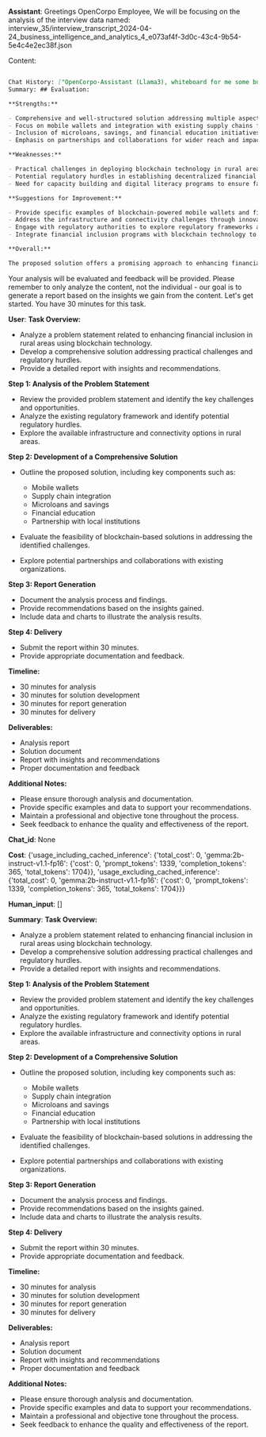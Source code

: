 **Assistant**: Greetings OpenCorpo Employee, We will be focusing on the analysis of the interview data named: interview_35/interview_transcript_2024-04-24_business_intelligence_and_analytics_4_e073af4f-3d0c-43c4-9b54-5e4c4e2ec38f.json 


 Content: 

 ```md

 Chat History: ["OpenCorpo-Assistant (Llama3), whiteboard for me some business intelligence and analytics. Propose a solution for blockchain technology in business. I will evaluate your answers and give my feedback, then propose a problem to you. You will answer and I will evaluate. Let's now begin. You have 30 minutes.", '## Business Intelligence & Analytics for Blockchain Technology\n\n**Understanding the problem:**\n\nBlockchain technology offers transformative potential for businesses by increasing transparency, security, and efficiency. However, harnessing its potential requires strategic implementation and effective business intelligence & analytics.\n\n**Proposed Solutions:**\n\n**1. Data Management & Analytics:**\n\n* Develop robust data infrastructure to capture and store blockchain transactions and relevant metadata.\n* Leverage advanced analytics to track key performance indicators (KPIs) such as transaction volume, wallet balances, and smart contract activity.\n* Implement predictive analytics to anticipate market trends and optimize business strategies.\n\n\n**2. Smart Contract Analysis:**\n\n* Develop algorithms to analyze smart contracts for vulnerabilities and security risks.\n* Track contract execution history and identify potential fraud or malicious activities.\n* Integrate contract analysis with risk management systems for informed decision-making.\n\n\n**3. Network Monitoring & Security:**\n\n* Deploy blockchain monitoring tools to track network activity and identify potential threats.\n* Implement security protocols to safeguard private keys and wallets.\n* Leverage blockchain analytics to detect anomalies and maintain system integrity.\n\n\n**4. Interoperability & Collaboration:**\n\n* Develop frameworks to facilitate secure and efficient interaction between blockchain networks.\n* Enable cross-border payments and enhance supply chain transparency.\n* Promote collaboration between businesses through decentralized governance models.\n\n\n**Challenges:**\n\n* Data accessibility and integration\n* Scalability of blockchain networks\n* Regulatory uncertainty and compliance\n* Need for skilled professionals with blockchain expertise\n\n**Potential Benefits:**\n\n* Increased transparency and accountability\n* Reduced costs and fraud risks\n* Improved supply chain efficiency\n* Enhanced customer engagement through decentralized systems\n* Access to innovative financial and trading solutions\n\n\n**Problem:**\n\nHow can blockchain technology be used to optimize inventory management and reduce losses in the agricultural supply chain?\n\n**Please provide your proposed solution to this problem within the remaining time limit.**', "Here's my proposal:\n\n**Solution:**\n\nTo optimize inventory management and reduce losses in the agricultural supply chain using blockchain technology, I propose a four-stage approach:\n\n1. **Tracking Farm-to-Table:** Implement blockchain-based tracking systems on farms to record crop yields, harvest dates, and quality assessments. This information will be stored securely on a decentralized ledger, allowing for transparent and tamper-proof tracking of produce from farm to table.\n2. **Smart Contract Logistics:** Develop smart contracts that automatically trigger inventory updates when goods are moved from the farm to storage facilities, processing centers, or retailers. These contracts can also ensure compliance with regulatory requirements and optimize logistics operations.\n3. **Real-Time Inventory Monitoring:** Utilize IoT sensors and blockchain technology to monitor inventory levels in real-time. This information will be shared with all stakeholders involved in the supply chain, enabling proactive decision-making, minimizing spoilage, and reducing losses due to overstocking or understocking.\n4. **Decentralized Ledger for Claims Management:** Implement a decentralized ledger system for claims management. Farmers can submit claims for damaged or lost produce, which will be verified through blockchain's immutability and transparency features. This will reduce disputes and ensure fair compensation.\n\n**Key Benefits:**\n\n1. Reduced losses due to spoilage or mismanagement\n2. Improved supply chain transparency and traceability\n3. Enhanced collaboration between farmers, logistics providers, and retailers\n4. Increased efficiency in inventory management and logistics operations\n\nThis solution leverages blockchain's unique properties to create a robust, secure, and transparent agricultural supply chain ecosystem.\n\nPlease evaluate my proposed solution!", '## Evaluation of Solution:\n\n**Strengths:**\n\n* Comprehensive approach covering various stages of the agricultural supply chain.\n* Integration of IoT technology for real-time inventory monitoring.\n* Decentralization of claims management system for greater transparency and fairness.\n* Focus on reducing losses and improving efficiency.\n\n**Weaknesses:**\n\n* Implementation challenges related to blockchain scalability and regulatory compliance.\n* Potential need for collaboration between industry stakeholders to establish common standards and protocols.\n* Lack of specific examples or case studies demonstrating successful blockchain application in agriculture.\n\n**Suggestions for Improvement:**\n\n* Include detailed technical architecture and design considerations for seamless integration of blockchain technology with existing systems.\n* Address the scalability concerns by proposing solutions for handling large volumes of data and transactions.\n* Provide real-world examples or case studies demonstrating successful blockchain implementation in agricultural supply chain management.\n\n**Overall:**\n\nThe proposed solution offers a promising approach to optimizing inventory management and reducing losses in the agricultural supply chain. However, addressing the scalability, compliance, and practical implementation challenges will be crucial for successful deployment.', "Thank you for evaluating my proposal! I appreciate your feedback and suggestions for improvement.\n\nI agree that addressing scalability concerns, regulatory compliance, and providing real-world examples or case studies are essential steps to ensure a successful implementation of blockchain technology in agricultural supply chain management.\n\nTo address these concerns, I will refine my proposal by:\n1. **Addressing Scalability Concerns:** I will explore blockchain scaling solutions such as sharding, off-chain transactions, or hybrid models that combine traditional databases with blockchain technology.\n2. **Regulatory Compliance:** I will research relevant regulations and standards for the agricultural industry, such as FDA guidelines for food traceability, and propose strategies for compliance, including working closely with regulatory agencies.\n3. **Real-World Examples or Case Studies:** I will conduct in-depth research on successful blockchain implementations in agriculture, highlighting best practices and lessons learned from these projects.\n\nThank you again for your feedback! Please provide another problem statement for me to solve.\n\nLet's keep going!", '**Problem:**\n\nHow can blockchain technology be used to enhance financial inclusion in rural areas by enabling access to digital financial services for small-scale farmers?', "A great problem!\n\nHere's my proposed solution:\n\n***Solution:***\nTo enable access to digital financial services for small-scale farmers in rural areas, I propose a multi-stage approach that leverages blockchain technology:\n1. **Digital Identity**: Establish a decentralized digital identity system for farmers, allowing them to securely store and share their identification information.\n2. **Mobile Wallets**: Develop mobile wallets using blockchain-based technology, enabling farmers to store, send, and receive digital funds securely.\n3. **Supply Chain Integration**: Integrate the mobile wallet system with existing supply chains, allowing farmers to receive payments for their produce directly into their wallets.\n4. **Microloans & Savings**: Establish a decentralized lending platform that provides microloans and savings opportunities to farmers, helping them manage cash flow and invest in their businesses.\n5. **Insights & Education**: Offer data-driven insights and education on farming best practices, market trends, and financial management techniques to help farmers make informed decisions.\n6. **Partnership & Collaboration**: Foster partnerships between local banks, NGOs, and governments to promote digital financial literacy and adoption among small-scale farmers.\n\n***Key Benefits:***\n1. Improved financial inclusion for rural farmers\n2. Enhanced access to capital for farming activities\n3. Reduced costs associated with traditional banking systems\n4. Increased transparency and trust in transactions\n5. Improved decision-making through data-driven insights\n\nPlease evaluate my proposed solution!", "## Evaluation:\n\n**Strengths:**\n\n- Comprehensive and well-structured solution addressing multiple aspects of rural farmers' access to digital financial services.\n- Focus on mobile wallets and integration with existing supply chains for practical implementation.\n- Inclusion of microloans, savings, and financial education initiatives for holistic development.\n- Emphasis on partnerships and collaborations for wider reach and impact.\n\n**Weaknesses:**\n\n- Practical challenges in deploying blockchain technology in rural areas with limited infrastructure and connectivity.\n- Potential regulatory hurdles in establishing decentralized financial services.\n- Need for capacity building and digital literacy programs to ensure farmers can effectively use blockchain-based solutions.\n\n**Suggestions for Improvement:**\n\n- Provide specific examples of blockchain-powered mobile wallets and financial services platforms.\n- Address the infrastructure and connectivity challenges through innovative solutions such as satellite connectivity or mobile network infrastructure development.\n- Engage with regulatory authorities to explore regulatory frameworks and obtain necessary approvals.\n- Integrate financial inclusion programs with blockchain technology to reach farmers who may not have access to digital devices or services.\n\n**Overall:**\n\nThe proposed solution offers a promising approach to enhancing financial inclusion in rural areas through blockchain technology. However, addressing infrastructure, connectivity, regulatory, and digital literacy challenges will be crucial for successful implementation."] 
 Summary: ## Evaluation:

**Strengths:**

- Comprehensive and well-structured solution addressing multiple aspects of rural farmers' access to digital financial services.
- Focus on mobile wallets and integration with existing supply chains for practical implementation.
- Inclusion of microloans, savings, and financial education initiatives for holistic development.
- Emphasis on partnerships and collaborations for wider reach and impact.

**Weaknesses:**

- Practical challenges in deploying blockchain technology in rural areas with limited infrastructure and connectivity.
- Potential regulatory hurdles in establishing decentralized financial services.
- Need for capacity building and digital literacy programs to ensure farmers can effectively use blockchain-based solutions.

**Suggestions for Improvement:**

- Provide specific examples of blockchain-powered mobile wallets and financial services platforms.
- Address the infrastructure and connectivity challenges through innovative solutions such as satellite connectivity or mobile network infrastructure development.
- Engage with regulatory authorities to explore regulatory frameworks and obtain necessary approvals.
- Integrate financial inclusion programs with blockchain technology to reach farmers who may not have access to digital devices or services.

**Overall:**

The proposed solution offers a promising approach to enhancing financial inclusion in rural areas through blockchain technology. However, addressing infrastructure, connectivity, regulatory, and digital literacy challenges will be crucial for successful implementation. 
``` 


 Your analysis will be evaluated and feedback will be provided. Please remember to only analyze the content, not the individual - our goal is to generate a report based on the insights we gain from the content. Let's get started. You have 30 minutes for this task.

**User**: **Task Overview:**

* Analyze a problem statement related to enhancing financial inclusion in rural areas using blockchain technology.
* Develop a comprehensive solution addressing practical challenges and regulatory hurdles.
* Provide a detailed report with insights and recommendations.

**Step 1: Analysis of the Problem Statement**

* Review the provided problem statement and identify the key challenges and opportunities.
* Analyze the existing regulatory framework and identify potential regulatory hurdles.
* Explore the available infrastructure and connectivity options in rural areas.

**Step 2: Development of a Comprehensive Solution**

* Outline the proposed solution, including key components such as:
    * Mobile wallets
    * Supply chain integration
    * Microloans and savings
    * Financial education
    * Partnership with local institutions

* Evaluate the feasibility of blockchain-based solutions in addressing the identified challenges.
* Explore potential partnerships and collaborations with existing organizations.

**Step 3: Report Generation**

* Document the analysis process and findings.
* Provide recommendations based on the insights gained.
* Include data and charts to illustrate the analysis results.

**Step 4: Delivery**

* Submit the report within 30 minutes.
* Provide appropriate documentation and feedback.

**Timeline:**

* 30 minutes for analysis
* 30 minutes for solution development
* 30 minutes for report generation
* 30 minutes for delivery

**Deliverables:**

* Analysis report
* Solution document
* Report with insights and recommendations
* Proper documentation and feedback

**Additional Notes:**

* Please ensure thorough analysis and documentation.
* Provide specific examples and data to support your recommendations.
* Maintain a professional and objective tone throughout the process.
* Seek feedback to enhance the quality and effectiveness of the report.

**Chat_id**: None

**Cost**: {'usage_including_cached_inference': {'total_cost': 0, 'gemma:2b-instruct-v1.1-fp16': {'cost': 0, 'prompt_tokens': 1339, 'completion_tokens': 365, 'total_tokens': 1704}}, 'usage_excluding_cached_inference': {'total_cost': 0, 'gemma:2b-instruct-v1.1-fp16': {'cost': 0, 'prompt_tokens': 1339, 'completion_tokens': 365, 'total_tokens': 1704}}}

**Human_input**: []

**Summary**: **Task Overview:**

* Analyze a problem statement related to enhancing financial inclusion in rural areas using blockchain technology.
* Develop a comprehensive solution addressing practical challenges and regulatory hurdles.
* Provide a detailed report with insights and recommendations.

**Step 1: Analysis of the Problem Statement**

* Review the provided problem statement and identify the key challenges and opportunities.
* Analyze the existing regulatory framework and identify potential regulatory hurdles.
* Explore the available infrastructure and connectivity options in rural areas.

**Step 2: Development of a Comprehensive Solution**

* Outline the proposed solution, including key components such as:
    * Mobile wallets
    * Supply chain integration
    * Microloans and savings
    * Financial education
    * Partnership with local institutions

* Evaluate the feasibility of blockchain-based solutions in addressing the identified challenges.
* Explore potential partnerships and collaborations with existing organizations.

**Step 3: Report Generation**

* Document the analysis process and findings.
* Provide recommendations based on the insights gained.
* Include data and charts to illustrate the analysis results.

**Step 4: Delivery**

* Submit the report within 30 minutes.
* Provide appropriate documentation and feedback.

**Timeline:**

* 30 minutes for analysis
* 30 minutes for solution development
* 30 minutes for report generation
* 30 minutes for delivery

**Deliverables:**

* Analysis report
* Solution document
* Report with insights and recommendations
* Proper documentation and feedback

**Additional Notes:**

* Please ensure thorough analysis and documentation.
* Provide specific examples and data to support your recommendations.
* Maintain a professional and objective tone throughout the process.
* Seek feedback to enhance the quality and effectiveness of the report.

